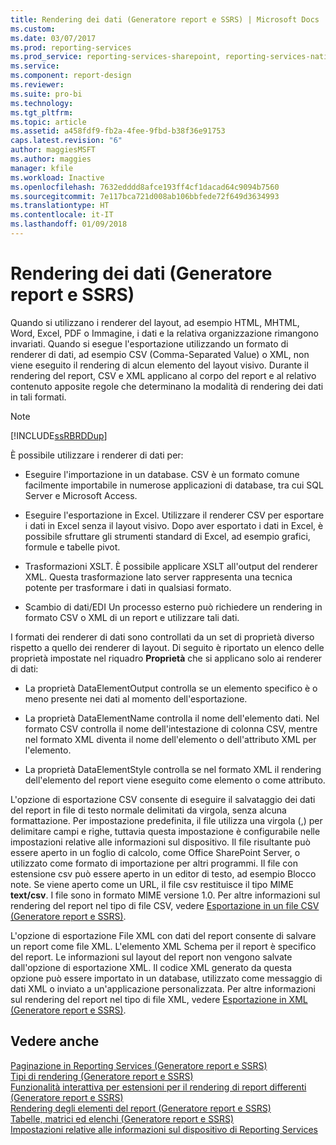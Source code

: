 ```yaml
---
title: Rendering dei dati (Generatore report e SSRS) | Microsoft Docs
ms.custom: 
ms.date: 03/07/2017
ms.prod: reporting-services
ms.prod_service: reporting-services-sharepoint, reporting-services-native
ms.service: 
ms.component: report-design
ms.reviewer: 
ms.suite: pro-bi
ms.technology: 
ms.tgt_pltfrm: 
ms.topic: article
ms.assetid: a458fdf9-fb2a-4fee-9fbd-b38f36e91753
caps.latest.revision: "6"
author: maggiesMSFT
ms.author: maggies
manager: kfile
ms.workload: Inactive
ms.openlocfilehash: 7632edddd8afce193ff4cf1dacad64c9094b7560
ms.sourcegitcommit: 7e117bca721d008ab106bbfede72f649d3634993
ms.translationtype: HT
ms.contentlocale: it-IT
ms.lasthandoff: 01/09/2018
---
```

# <a name="rendering-data-report-builder-and-ssrs"></a>Rendering dei dati (Generatore report e SSRS)
  Quando si utilizzano i renderer del layout, ad esempio HTML, MHTML, Word, Excel, PDF o Immagine, i dati e la relativa organizzazione rimangono invariati. Quando si esegue l'esportazione utilizzando un formato di renderer di dati, ad esempio CSV (Comma-Separated Value) o XML, non viene eseguito il rendering di alcun elemento del layout visivo. Durante il rendering del report, CSV e XML applicano al corpo del report e al relativo contenuto apposite regole che determinano la modalità di rendering dei dati in tali formati.  
  
> [!NOTE]  
>  [!INCLUDE[ssRBRDDup](../../includes/ssrbrddup-md.md)]  
  
 È possibile utilizzare i renderer di dati per:  
  
-   Eseguire l'importazione in un database. CSV è un formato comune facilmente importabile in numerose applicazioni di database, tra cui SQL Server e Microsoft Access.  
  
-   Eseguire l'esportazione in Excel. Utilizzare il renderer CSV per esportare i dati in Excel senza il layout visivo. Dopo aver esportato i dati in Excel, è possibile sfruttare gli strumenti standard di Excel, ad esempio grafici, formule e tabelle pivot.  
  
-   Trasformazioni XSLT. È possibile applicare XSLT all'output del renderer XML. Questa trasformazione lato server rappresenta una tecnica potente per trasformare i dati in qualsiasi formato.  
  
-   Scambio di dati/EDI Un processo esterno può richiedere un rendering in formato CSV o XML di un report e utilizzare tali dati.  
  
 I formati dei renderer di dati sono controllati da un set di proprietà diverso rispetto a quello dei renderer di layout. Di seguito è riportato un elenco delle proprietà impostate nel riquadro **Proprietà** che si applicano solo ai renderer di dati:  
  
-   La proprietà DataElementOutput controlla se un elemento specifico è o meno presente nei dati al momento dell'esportazione.  
  
-   La proprietà DataElementName controlla il nome dell'elemento dati. Nel formato CSV controlla il nome dell'intestazione di colonna CSV, mentre nel formato XML diventa il nome dell'elemento o dell'attributo XML per l'elemento.  
  
-   La proprietà DataElementStyle controlla se nel formato XML il rendering dell'elemento del report viene eseguito come elemento o come attributo.  
  
 L'opzione di esportazione CSV consente di eseguire il salvataggio dei dati del report in file di testo normale delimitati da virgola, senza alcuna formattazione. Per impostazione predefinita, il file utilizza una virgola (,) per delimitare campi e righe, tuttavia questa impostazione è configurabile nelle impostazioni relative alle informazioni sul dispositivo. Il file risultante può essere aperto in un foglio di calcolo, come Office SharePoint Server, o utilizzato come formato di importazione per altri programmi. Il file con estensione csv può essere aperto in un editor di testo, ad esempio Blocco note. Se viene aperto come un URL, il file csv restituisce il tipo MIME **text/csv**. I file sono in formato MIME versione 1.0. Per altre informazioni sul rendering del report nel tipo di file CSV, vedere [Esportazione in un file CSV &#40;Generatore report e SSRS&#41;](../../reporting-services/report-builder/exporting-to-a-csv-file-report-builder-and-ssrs.md).  
  
 L'opzione di esportazione File XML con dati del report consente di salvare un report come file XML. L'elemento XML Schema per il report è specifico del report. Le informazioni sul layout del report non vengono salvate dall'opzione di esportazione XML. Il codice XML generato da questa opzione può essere importato in un database, utilizzato come messaggio di dati XML o inviato a un'applicazione personalizzata. Per altre informazioni sul rendering del report nel tipo di file XML, vedere [Esportazione in XML &#40;Generatore report e SSRS&#41;](../../reporting-services/report-builder/exporting-to-xml-report-builder-and-ssrs.md).  
  
## <a name="see-also"></a>Vedere anche  
 [Paginazione in Reporting Services &#40;Generatore report e SSRS&#41;](../../reporting-services/report-design/pagination-in-reporting-services-report-builder-and-ssrs.md)   
 [Tipi di rendering &#40;Generatore report e SSRS&#41;](../../reporting-services/report-design/rendering-behaviors-report-builder-and-ssrs.md)   
 [Funzionalità interattiva per estensioni per il rendering di report differenti &#40;Generatore report e SSRS&#41;](../../reporting-services/report-builder/interactive-functionality-different-report-rendering-extensions.md)   
 [Rendering degli elementi del report &#40;Generatore report e SSRS&#41;](../../reporting-services/report-design/rendering-report-items-report-builder-and-ssrs.md)   
 [Tabelle, matrici ed elenchi &#40;Generatore report e SSRS&#41;](../../reporting-services/report-design/tables-matrices-and-lists-report-builder-and-ssrs.md)   
 [Impostazioni relative alle informazioni sul dispositivo di Reporting Services](http://go.microsoft.com/fwlink/?LinkId=102515)  
  
  
